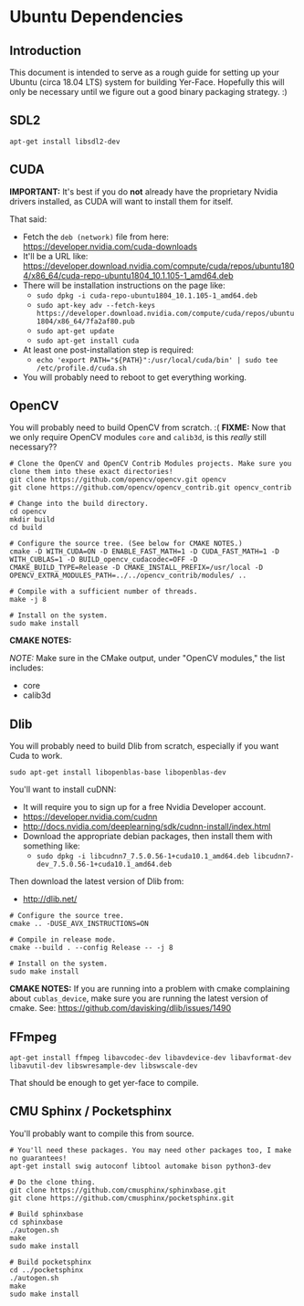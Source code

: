 Ubuntu Dependencies
===================


Introduction
------------

This document is intended to serve as a rough guide for setting up your Ubuntu (circa 18.04 LTS) system for building Yer-Face. Hopefully this will only be necessary until we figure out a good binary packaging strategy. :)


SDL2
----

```
apt-get install libsdl2-dev
```


CUDA
----

**IMPORTANT:** It's best if you do **not** already have the proprietary Nvidia drivers installed, as CUDA will want to install them for itself.

That said:
- Fetch the `deb (network)` file from here: https://developer.nvidia.com/cuda-downloads
- It'll be a URL like: https://developer.download.nvidia.com/compute/cuda/repos/ubuntu1804/x86_64/cuda-repo-ubuntu1804_10.1.105-1_amd64.deb
- There will be installation instructions on the page like:
  - `sudo dpkg -i cuda-repo-ubuntu1804_10.1.105-1_amd64.deb`
  - `sudo apt-key adv --fetch-keys https://developer.download.nvidia.com/compute/cuda/repos/ubuntu1804/x86_64/7fa2af80.pub`
  - `sudo apt-get update`
  - `sudo apt-get install cuda`
- At least one post-installation step is required:
  - `echo 'export PATH="${PATH}":/usr/local/cuda/bin' | sudo tee /etc/profile.d/cuda.sh`
- You will probably need to reboot to get everything working.


OpenCV
------

You will probably need to build OpenCV from scratch. :( **FIXME:** Now that we only require OpenCV modules `core` and `calib3d`, is this _really_ still necessary??

```
# Clone the OpenCV and OpenCV Contrib Modules projects. Make sure you clone them into these exact directories!
git clone https://github.com/opencv/opencv.git opencv
git clone https://github.com/opencv/opencv_contrib.git opencv_contrib

# Change into the build directory.
cd opencv
mkdir build
cd build

# Configure the source tree. (See below for CMAKE NOTES.)
cmake -D WITH_CUDA=ON -D ENABLE_FAST_MATH=1 -D CUDA_FAST_MATH=1 -D WITH_CUBLAS=1 -D BUILD_opencv_cudacodec=OFF -D CMAKE_BUILD_TYPE=Release -D CMAKE_INSTALL_PREFIX=/usr/local -D OPENCV_EXTRA_MODULES_PATH=../../opencv_contrib/modules/ ..

# Compile with a sufficient number of threads.
make -j 8

# Install on the system.
sudo make install
```

**CMAKE NOTES:**

_NOTE:_ Make sure in the CMake output, under "OpenCV modules," the list includes:
- core
- calib3d


Dlib
----

You will probably need to build Dlib from scratch, especially if you want Cuda to work.

```
sudo apt-get install libopenblas-base libopenblas-dev
```

You'll want to install cuDNN:
- It will require you to sign up for a free Nvidia Developer account.
- https://developer.nvidia.com/cudnn
- http://docs.nvidia.com/deeplearning/sdk/cudnn-install/index.html
- Download the appropriate debian packages, then install them with something like:
  - `sudo dpkg -i libcudnn7_7.5.0.56-1+cuda10.1_amd64.deb libcudnn7-dev_7.5.0.56-1+cuda10.1_amd64.deb`

Then download the latest version of Dlib from:
- http://dlib.net/

```
# Configure the source tree.
cmake .. -DUSE_AVX_INSTRUCTIONS=ON

# Compile in release mode.
cmake --build . --config Release -- -j 8

# Install on the system.
sudo make install
```

**CMAKE NOTES:** If you are running into a problem with cmake complaining about `cublas_device`, make sure you are running the latest version of cmake. See: https://github.com/davisking/dlib/issues/1490

FFmpeg
------

```
apt-get install ffmpeg libavcodec-dev libavdevice-dev libavformat-dev libavutil-dev libswresample-dev libswscale-dev
```

That should be enough to get yer-face to compile.


CMU Sphinx / Pocketsphinx
-------------------------

You'll probably want to compile this from source.

```
# You'll need these packages. You may need other packages too, I make no guarantees!
apt-get install swig autoconf libtool automake bison python3-dev

# Do the clone thing.
git clone https://github.com/cmusphinx/sphinxbase.git
git clone https://github.com/cmusphinx/pocketsphinx.git

# Build sphinxbase
cd sphinxbase
./autogen.sh
make
sudo make install

# Build pocketsphinx
cd ../pocketsphinx
./autogen.sh
make
sudo make install
```

